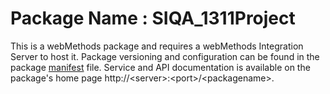 # Package Name : SIQA_1311Project
This is a webMethods package and requires a webMethods Integration Server to host it. Package versioning and configuration can be found in the package [manifest](./SIQA_1311Project/manifest.v3) file. Service and API documentation is available on the package's home page http://&lt;server&gt;:&lt;port&gt;/&lt;packagename>.
